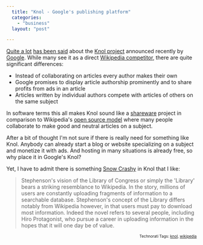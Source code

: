 ```yaml
---
  title: "Knol - Google's publishing platform"
  categories: 
    - "business"
  layout: "post"

---
```

<a href="http://microformatique.com/?p=218">Quite a lot</a> <a href="http://gigaom.com/2007/12/14/google-knol/">has been said</a> about the <a href="http://en.wikipedia.org/wiki/Knol">Knol project</a> announced recently by <a href="http://en.wikipedia.org/wiki/Google">Google</a>. While many see it as a direct <a href="http://www.stoweboyd.com/message/2007/12/google-attacks.html">Wikipedia competitor</a>, there are quite significant differences:
<ul><li>Instead of collaborating on articles every author makes their own</li><li>Google promises to display article authorship prominently and to share profits from ads in an article</li><li>Articles written by individual authors compete with articles of others on the same subject</li></ul>In software terms this all makes Knol sound like a <a href="http://en.wikipedia.org/wiki/Shareware">shareware</a> project in comparison to Wikipedia's <a href="http://en.wikipedia.org/wiki/Free_software">open source model</a> where many people collaborate to make good and neutral articles on a subject.

After a bit of thought I'm not sure if there is really need for something like Knol. Anybody can already start a blog or website specializing on a subject and monetize it with ads. And hosting in many situations is already free, so why place it in Google's Knol?

Yet, I have to admit there is something <a href="http://en.wikipedia.org/wiki/Snow_Crash">Snow Crashy</a> in Knol that I like:
<blockquote>Stephenson's vision of the Library of Congress or simply the 'Library' bears a striking resemblance to Wikipedia. In the story, millions of users are constantly uploading fragments of information to a searchable database. Stephenson's concept of the Library differs notably from Wikipedia however, in that users must pay to download most information. Indeed the novel refers to several people, including Hiro Protagonist, who pursue a career in uploading information in the hopes that it will one day be of value.</blockquote>
<p style="text-align:right;font-size:10px;">Technorati Tags: <a href="http://www.technorati.com/tag/knol">knol</a>, <a href="http://www.technorati.com/tag/wikipedia">wikipedia</a></p>